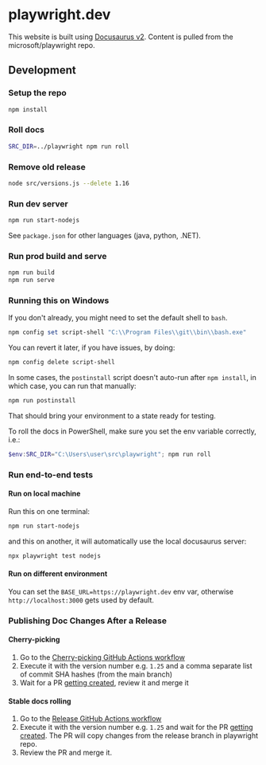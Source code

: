 # playwright.dev

This website is built using [Docusaurus v2](https://v2.docusaurus.io/). Content is pulled from the microsoft/playwright repo.

## Development

### Setup the repo

```sh
npm install
```

### Roll docs

```sh
SRC_DIR=../playwright npm run roll
```

### Remove old release

```sh
node src/versions.js --delete 1.16
```

### Run dev server

```sh
npm run start-nodejs
```

See `package.json` for other languages (java, python, .NET).

### Run prod build and serve

```sh
npm run build
npm run serve
```

### Running this on Windows

If you don't already, you might need to set the default shell to `bash`.

```powershell
npm config set script-shell "C:\\Program Files\\git\\bin\\bash.exe"
```

You can revert it later, if you have issues, by doing:

```powershell
npm config delete script-shell
```

In some cases, the `postinstall` script doesn't auto-run after `npm install`, in which case, you can run that manually:

```sh
npm run postinstall
```

That should bring your environment to a state ready for testing.

To roll the docs in PowerShell, make sure you set the env variable correctly, i.e.:

```powershell
$env:SRC_DIR="C:\Users\user\src\playwright"; npm run roll
```

### Run end-to-end tests

#### Run on local machine

Run this on one terminal:

```sh
npm run start-nodejs
```

and this on another, it will automatically use the local docusaurus server:

```sh
npx playwright test nodejs
```

#### Run on different environment

You can set the `BASE_URL=https://playwright.dev` env var, otherwise `http://localhost:3000` gets used by default.

### Publishing Doc Changes After a Release

#### Cherry-picking

1. Go to the [Cherry-picking GitHub Actions workflow](https://github.com/microsoft/playwright/actions/workflows/cherry_pick_into_release_branch.yml)
1. Execute it with the version number e.g. `1.25` and a comma separate list of commit SHA hashes (from the main branch)
1. Wait for a PR [getting created](https://github.com/microsoft/playwright/pulls), review it and merge it

#### Stable docs rolling

1. Go to the [Release GitHub Actions workflow](https://github.com/microsoft/playwright.dev/actions/workflows/create_release.yml)
1. Execute it with the version number e.g. `1.25` and wait for the PR [getting created](https://github.com/microsoft/playwright.dev/pulls). The PR will copy changes from the release branch in playwright repo.
2. Review the PR and merge it.
